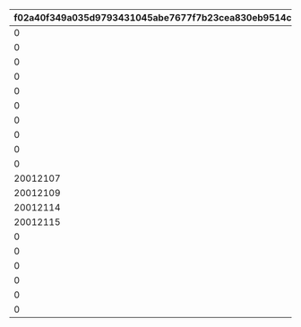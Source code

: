 |f02a40f349a035d9793431045abe7677f7b23cea830eb9514c3df54c69bf91f3|da24950f02a7baa0c7aa790bd4b84f9998bf2254e481e1a9f5903b3586c53aa6|e2b629a5d0e7dcb53f759ccfe1006693581e45a2ffbb2118048d7b1fba13fb2c|f0a029664681dd5f33584f2b9956c2180c9c3f7b75602a6ca047dec367581b67|c9fafe25c3cebb16cde8983f185f7673b712e3effe57676edf2f68b56cd86d6b|f9ad997f6061cd72a0bb68ea2b97d818da402f659f3f3218bf4f58fe1c4046a4|0cd94ad8c4bc0c5cb18a4394256c28343cc77802714ad899d9df8eb2c045a070|
| --- | --- | --- | --- | --- | --- | --- |
|0|0||10008101|1|1|10008111|
|0|0||10008112|1|2|10008115|
|0|0||10008101|3|3|10008103|
|0|0||10008105|3|4|10008115|
|0|0||10008112|4|5|150|
|0|0||10028101|1|6|10028111|
|0|0||10028112|1|7|10028115|
|0|0||10028101|3|8|10028103|
|0|0||10028105|3|9|10028115|
|0|0||10028112|4|10|150|
|20012107|0||20012104|11|11|20012104|
|20012109|0||20012108|11|12|20012108|
|20012114|0||20012110|11|13|20012110|
|20012115|0||20012115|11|14|20012115|
|0|0||20012110|4|15|120|
|0|0||20008101|1|16|20008111|
|0|0||20008112|1|17|20008115|
|0|0||20008101|3|18|20008103|
|0|0||20008105|3|19|20008115|
|0|0||20008112|4|20|150|